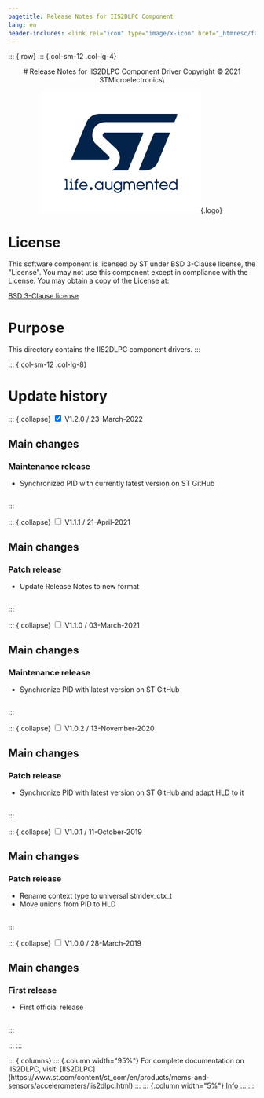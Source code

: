 ```yaml
---
pagetitle: Release Notes for IIS2DLPC Component
lang: en
header-includes: <link rel="icon" type="image/x-icon" href="_htmresc/favicon.png" />
---
```


::: {.row}
::: {.col-sm-12 .col-lg-4}

<center>
# Release Notes for IIS2DLPC Component Driver
Copyright &copy; 2021 STMicroelectronics\

[![ST logo](_htmresc/st_logo_2020.png)](https://www.st.com){.logo}
</center>

# License

This software component is licensed by ST under BSD 3-Clause license, the "License".
You may not use this component except in compliance with the License. You may obtain a copy of the License at:

[BSD 3-Clause license](https://opensource.org/licenses/BSD-3-Clause)

# Purpose

This directory contains the IIS2DLPC component drivers.
:::

::: {.col-sm-12 .col-lg-8}
# Update history

::: {.collapse}
<input type="checkbox" id="collapse-section6" checked aria-hidden="true">
<label for="collapse-section6" aria-hidden="true">V1.2.0 / 23-March-2022</label>
<div>

## Main changes

### Maintenance release

- Synchronized PID with currently latest version on ST GitHub

##

</div>
:::

::: {.collapse}
<input type="checkbox" id="collapse-section5" aria-hidden="true">
<label for="collapse-section5" aria-hidden="true">V1.1.1 / 21-April-2021</label>
<div>			

## Main changes

### Patch release

- Update Release Notes to new format

##

</div>
:::

::: {.collapse}
<input type="checkbox" id="collapse-section4" aria-hidden="true">
<label for="collapse-section4" aria-hidden="true">V1.1.0 / 03-March-2021</label>
<div>			

## Main changes

### Maintenance release

- Synchronize PID with latest version on ST GitHub

##

</div>
:::

::: {.collapse}
<input type="checkbox" id="collapse-section3" aria-hidden="true">
<label for="collapse-section3" aria-hidden="true">V1.0.2 / 13-November-2020</label>
<div>			

## Main changes

### Patch release

- Synchronize PID with latest version on ST GitHub and adapt HLD to it

##

</div>
:::

::: {.collapse}
<input type="checkbox" id="collapse-section2" aria-hidden="true">
<label for="collapse-section2" aria-hidden="true">V1.0.1 / 11-October-2019</label>
<div>			

## Main changes

### Patch release

- Rename context type to universal stmdev_ctx_t
- Move unions from PID to HLD

##

</div>
:::

::: {.collapse}
<input type="checkbox" id="collapse-section1" aria-hidden="true">
<label for="collapse-section1" aria-hidden="true">V1.0.0 / 28-March-2019</label>
<div>			

## Main changes

### First release

- First official release

##

</div>
:::

:::
:::

<footer class="sticky">
::: {.columns}
::: {.column width="95%"}
For complete documentation on IIS2DLPC,
visit:
[IIS2DLPC](https://www.st.com/content/st_com/en/products/mems-and-sensors/accelerometers/iis2dlpc.html)
:::
::: {.column width="5%"}
<abbr title="Based on template cx566953 version 2.0">Info</abbr>
:::
:::
</footer>
